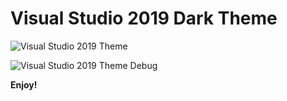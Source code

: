 # Visual Studio 2019 Dark Theme

![Visual Studio 2019 Theme](https://i.imgur.com/jwsJkfJ.png)

![Visual Studio 2019 Theme Debug](https://i.imgur.com/EtyDuNT.png)

**Enjoy!**
